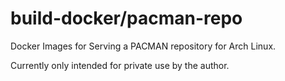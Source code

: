 # build-docker/pacman-repo
Docker Images for Serving a PACMAN repository for Arch Linux.

Currently only intended for private use by the author.
